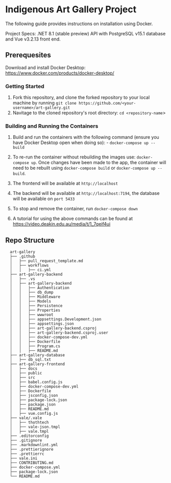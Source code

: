 # Indigenous Art Gallery Project

The following guide provides instructions on installation using Docker.

Project Specs: .NET 8.1 (stable preview) API with PostgreSQL v15.1 database and Vue v3.2.13 front
end.

## Prerequesites

Download and install Docker Desktop: <https://www.docker.com/products/docker-desktop/>

### Getting Started

1. Fork this repository, and clone the forked repository to your local machine by running
   `git clone https://github.com/<your-username>/art-gallery.git`
2. Navitage to the cloned repository's root directory: `cd <repository-name`>

### Building and Running the Containers

1. Build and run the containers with the following command (ensure you have Docker Desktop open when
   doing so): - `docker-compose up --build`

2. To re-run the container without rebuilding the images use: `docker-compose up`. Once changes have
   been made to the app, the container will need to be rebuilt using `docker-compose build` or
   `docker-compose up --build`.

3. The frontend will be available at `http://localhost`

4. The backend will be available at `http://localhost:7194`, the database will be available on
   `port 5433`

5. To stop and remove the container, run `docker-compose down`

6. A tutorial for using the above commands can be found at
   <https://video.deakin.edu.au/media/t/1_7qeif4ui>

## Repo Structure

```plaintext
  art-gallery
  ├── .github
  │   ├── pull_request_template.md
  │   ├── workflows
  │   │   ├── ci.yml
  ├── art-gallery-backend
  │   ├── .vs
  │   ├── art-gallery-backend
  │   │   ├── Authentication
  │   │   ├── db_dump
  │   │   ├── Middleware
  │   │   ├── Models
  │   │   ├── Persistence
  │   │   ├── Properties
  │   │   ├── wwwroot
  │   │   ├── appsettings.Development.json
  │   │   ├── appsettings.json
  │   │   ├── art-gallery-backend.csproj
  │   │   ├── art-gallery-backend.csproj.user
  │   │   ├── docker-compose-dev.yml
  │   │   ├── Dockerfile
  │   │   ├── Program.cs
  │   │   ├── README.md
  ├── art-gallery-database
  │   ├── db_sql.txt
  ├── art-gallery-frontend
  │   ├── docs
  │   ├── public
  │   ├── src
  │   ├── babel.config.js
  │   ├── docker-compose-dev.yml
  │   ├── Dockerfile
  │   ├── jsconfig.json
  │   ├── package-lock.json
  │   ├── package.json
  │   ├── README.md
  │   ├── vue.config.js
  ├── vale/.vale
  │   ├── thothtech
  │   ├── vale-json.tmpl
  │   ├── vale.tmpl
  ├── .editorconfig
  ├── .gitignore
  ├── .markdownlint.yml
  ├── .prettierignore
  ├── .prettierrc
  ├── vale.ini
  ├── CONTRIBUTING.md
  ├── docker-compose.yml
  ├── package-lock.json
  └── README.md
```
